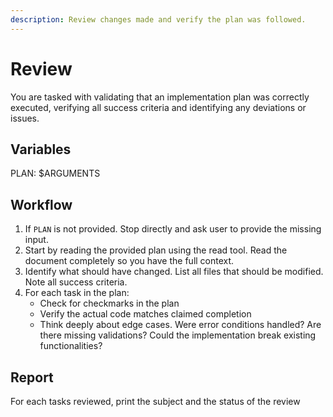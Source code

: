 ```yaml
---
description: Review changes made and verify the plan was followed.
---
```


# Review

You are tasked with validating that an implementation plan was correctly executed, verifying all success criteria and identifying any deviations or issues.

## Variables

PLAN: $ARGUMENTS

## Workflow

1. If `PLAN` is not provided. Stop directly and ask user to provide the missing input.
2. Start by reading the provided plan using the read tool. Read the document completely so you have the full context.
3. Identify what should have changed. List all files that should be modified. Note all success criteria.
4. For each task in the plan:
    - Check for checkmarks in the plan
    - Verify the actual code matches claimed completion
    - Think  deeply about edge cases. Were error conditions handled? Are there missing validations? Could the implementation break existing functionalities?

## Report

For each tasks reviewed, print the subject and the status of the review
